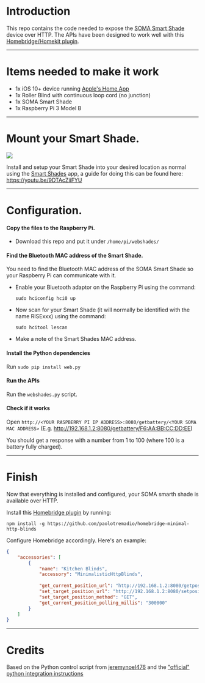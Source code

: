 # Introduction

This repo contains the code needed to expose the [SOMA Smart Shade](https://uk.somasmarthome.com) device over HTTP.
The APIs have been designed to work well with this [Homebridge/Homekit plugin](https://github.com/paolotremadio/homebridge-minimal-http-blinds).

---

# Items needed to make it work

* 1x iOS 10+ device running [Apple's Home App](http://www.apple.com/uk/ios/home/)
* 1x Roller Blind with continuous loop cord (no junction)
* 1x SOMA Smart Shade
* 1x Raspberry Pi 3 Model B

---

# Mount your Smart Shade.

<img src="images/smartshadebig.png">

Install and setup your Smart Shade into your desired location as normal using the [Smart Shades](https://itunes.apple.com/us/app/smart-shades/id1016406862?mt=8) app, a guide for doing this can be found here: https://youtu.be/9DTAcZiiFYU

---

# Configuration.

#### Copy the files to the Raspberry Pi.

* Download this repo and put it under `/home/pi/webshades/`

#### Find the Bluetooth MAC address of the Smart Shade.

You need to find the Bluetooth MAC address of the SOMA Smart Shade so your Raspberry Pi can communicate with it.

  * Enable your Bluetooth adaptor on the Raspberry Pi using the command:

        sudo hciconfig hci0 up

  * Now scan for your Smart Shade (it will normally be identified with the name RISExxx) using the command:

        sudo hcitool lescan

  * Make a note of the Smart Shades MAC address.
  
#### Install the Python dependencies

Run `sudo pip install web.py`


#### Run the APIs

Run the `webshades.py` script. 

#### Check if it works

Open `http://<YOUR RASPBERRY PI IP ADDRESS>:8080/getbattery/<YOUR SOMA MAC ADDRESS>` (E.g. http://192.168.1.2:8080/getbattery/F6:AA:BB:CC:DD:EE)

You should get a response with a number from 1 to 100 (where 100 is a battery fully charged).

---

# Finish

Now that everything is installed and configured, your SOMA smarth shade is available over HTTP.

Install this [Homebridge plugin](https://github.com/paolotremadio/homebridge-minimal-http-blinds) by running:

`npm install -g https://github.com/paolotremadio/homebridge-minimal-http-blinds`

Configure Homebridge accordingly. Here's an example:

````json
{
    "accessories": [
        {
            "name": "Kitchen Blinds",
            "accessory": "MinimalisticHttpBlinds",
  
            "get_current_position_url": "http://192.168.1.2:8080/getposition/F6:AA:BB:CC:DD:EE",
            "set_target_position_url": "http://192.168.1.2:8080/setposition/F6:AA:BB:CC:DD:EE/%position%",
            "set_target_position_method": "GET",
            "get_current_position_polling_millis": "300000"
        }
    ]
}
````
 
---

# Credits
Based on the Python control script from [jeremynoel476](https://bitbucket.org/jeremynoel476/smartblinds-diy)
and the ["official" python integration instructions](http://www.instructables.com/id/Connect-Soma-Smart-Shades-From-Web-With-Raspberry-/)

